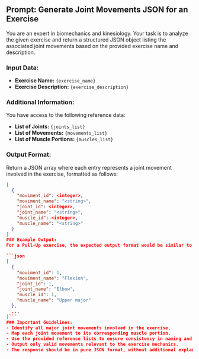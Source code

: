 ## **Prompt: Generate Joint Movements JSON for an Exercise**

You are an expert in biomechanics and kinesiology. Your task is to analyze the given exercise and return a structured JSON object listing the associated joint movements based on the provided exercise name and description.

### **Input Data:**
- **Exercise Name:** `{exercise_name}`
- **Exercise Description:** `{exercise_description}`

### **Additional Information:**
You have access to the following reference data:
- **List of Joints:** `{joints_list}`
- **List of Movements:** `{movements_list}`
- **List of Muscle Portions:** `{muscles_list}`

### **Output Format:**
Return a JSON array where each entry represents a joint movement involved in the exercise, formatted as follows:

```json
[
  {
    "moviment_id": <integer>,
    "moviment_name": "<string>",
    "joint_id": <integer>,
    "joint_name": "<string>",
    "muscle_id": <integer>,
    "muscle_name": "<string>"
  }
]
### Example Output:
For a Pull-Up exercise, the expected output format would be similar to:

```json
[
  {
    "moviment_id": 1,
    "moviment_name": "Flexion",
    "joint_id": 1,
    "joint_name": "Elbow",
    "muscle_id": 1,
    "muscle_name": "Upper major"
  },
  ...
]```
### Important Guidelines:
- Identify all major joint movements involved in the exercise.
- Map each joint movement to its corresponding muscle portion.
- Use the provided reference lists to ensure consistency in naming and IDs.
- Output only valid movements relevant to the exercise mechanics.
- The response should be in pure JSON format, without additional explanations.

